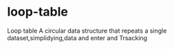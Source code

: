 # loop-table
 Loop table A circular data structure that repeats a single dataset,simplidying,data and enter and Trsacking
